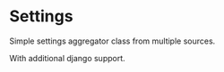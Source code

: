 # Settings

Simple settings aggregator class from multiple sources.

With additional django support.
